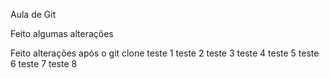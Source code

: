 Aula de Git

Feito algumas alterações

Feito alterações após o git clone
teste 1
teste 2
teste 3
teste 4
teste 5
teste 6
teste 7
teste 8
